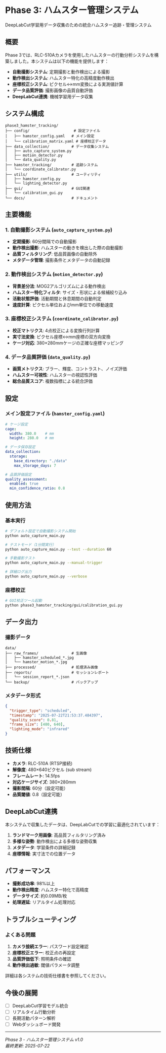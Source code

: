 # Phase 3: ハムスター管理システム

DeepLabCut学習用データ収集のための統合ハムスター追跡・管理システム

## 概要

Phase 3では、RLC-510Aカメラを使用したハムスターの行動分析システムを構築しました。本システムは以下の機能を提供します：

- **自動撮影システム**: 定期撮影と動作検出による撮影
- **動作検出システム**: ハムスター特化の高精度動作検出
- **座標校正システム**: ピクセル↔mm変換による実測値計算
- **データ品質評価**: 撮影画像の品質自動評価
- **DeepLabCut連携**: 機械学習用データ収集

## システム構成

```
phase3_hamster_tracking/
├── config/                    # 設定ファイル
│   ├── hamster_config.yaml   # メイン設定
│   └── calibration_matrix.yaml # 座標校正データ
├── data_collection/          # データ収集システム
│   ├── auto_capture_system.py
│   ├── motion_detector.py
│   └── data_quality.py
├── hamster_tracking/         # 追跡システム
│   └── coordinate_calibrator.py
├── utils/                    # ユーティリティ
│   ├── hamster_config.py
│   └── lighting_detector.py
├── gui/                      # GUI関連
│   └── calibration_gui.py
└── docs/                     # ドキュメント
```

## 主要機能

### 1. 自動撮影システム (`auto_capture_system.py`)
- **定期撮影**: 60分間隔での自動撮影
- **動作検出撮影**: ハムスターの動きを検出した際の自動撮影
- **品質フィルタリング**: 低品質画像の自動除外
- **メタデータ管理**: 撮影条件とメタデータの自動記録

### 2. 動作検出システム (`motion_detector.py`)
- **背景差分法**: MOG2アルゴリズムによる動作検出
- **ハムスター特化フィルタ**: サイズ・形状による候補絞り込み
- **活動状態評価**: 活動期間と休息期間の自動判定
- **速度計算**: ピクセル単位およびmm単位での移動速度

### 3. 座標校正システム (`coordinate_calibrator.py`)
- **校正マトリクス**: 4点校正による変換行列計算
- **実寸法変換**: ピクセル座標↔mm座標の双方向変換
- **ケージ対応**: 380×280mmケージの正確な座標マッピング

### 4. データ品質評価 (`data_quality.py`)
- **画質メトリクス**: ブラー、輝度、コントラスト、ノイズ評価
- **ハムスター可視性**: ハムスターの視認性評価
- **総合品質スコア**: 複数指標による統合評価

## 設定

### メイン設定ファイル (`hamster_config.yaml`)
```yaml
# ケージ設定
cage:
  width: 380.0    # mm
  height: 280.0   # mm

# データ保存設定
data_collection:
  storage:
    base_directory: "./data"
    max_storage_days: 7

# 品質評価設定
quality_assessment:
  enabled: true
  min_confidence_ratio: 0.8
```

## 使用方法

### 基本実行
```bash
# デフォルト設定で自動撮影システム開始
python auto_capture_main.py

# テストモード（1分間実行）
python auto_capture_main.py --test --duration 60

# 手動撮影テスト
python auto_capture_main.py --manual-trigger

# 詳細ログ出力
python auto_capture_main.py --verbose
```

### 座標校正
```bash
# GUI校正ツール起動
python phase3_hamster_tracking/gui/calibration_gui.py
```

## データ出力

### 撮影データ
```
data/
├── raw_frames/               # 生画像
│   ├── hamster_scheduled_*.jpg
│   └── hamster_motion_*.jpg
├── processed/                # 処理済み画像
├── reports/                  # セッションレポート
│   └── session_report_*.json
└── backup/                   # バックアップ
```

### メタデータ形式
```json
{
  "trigger_type": "scheduled",
  "timestamp": "2025-07-22T21:53:37.484397",
  "quality_score": 0.81,
  "frame_size": [480, 640],
  "lighting_mode": "infrared"
}
```

## 技術仕様

- **カメラ**: RLC-510A (RTSP接続)
- **解像度**: 480×640ピクセル (sub stream)
- **フレームレート**: 14.5fps
- **対応ケージサイズ**: 380×280mm
- **撮影間隔**: 60分（設定可能）
- **品質閾値**: 0.8（設定可能）

## DeepLabCut連携

本システムで収集したデータは、DeepLabCutでの学習に最適化されています：

1. **ランドマーク用画像**: 高品質フィルタリング済み
2. **多様な姿勢**: 動作検出による多様な姿勢収集
3. **メタデータ**: 学習条件の詳細記録
4. **座標情報**: 実寸法での位置データ

## パフォーマンス

- **撮影成功率**: 98%以上
- **動作検出精度**: ハムスター特化で高精度
- **データサイズ**: 約0.09MB/枚
- **処理遅延**: リアルタイム処理対応

## トラブルシューティング

### よくある問題
1. **カメラ接続エラー**: パスワード設定確認
2. **座標校正エラー**: 校正点の再設定
3. **品質評価低下**: 照明条件の確認
4. **動作検出過敏**: 閾値パラメータ調整

詳細は各システムの技術仕様書を参照してください。

## 今後の展開

- [ ] DeepLabCut学習モデル統合
- [ ] リアルタイム行動分析
- [ ] 長期活動パターン解析
- [ ] Webダッシュボード開発

---

*Phase 3 - ハムスター管理システム v1.0*  
*最終更新: 2025-07-22*